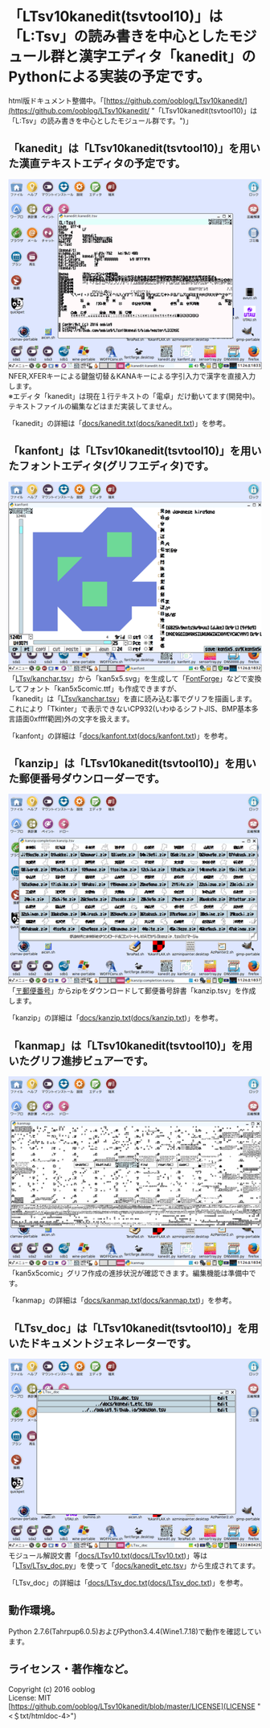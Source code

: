 # 「LTsv10kanedit(tsvtool10)」は「L:Tsv」の読み書きを中心としたモジュール群と漢字エディタ「kanedit」のPythonによる実装の予定です。

html版ドキュメント整備中。「[https://github.com/ooblog/LTsv10kanedit/](https://github.com/ooblog/LTsv10kanedit/ "「LTsv10kanedit(tsvtool10)」は「L:Tsv」の読み書きを中心としたモジュール群です。")」


## 「kanedit」は「LTsv10kanedit&#40;tsvtool10&#41;」を用いた漢直テキストエディタの予定です。

![kanedit_512x384](docs/kanedit_512x384.png "kanedit")  
NFER,XFERキーによる鍵盤切替＆KANAキーによる字引入力で漢字を直接入力します。  
※エディタ「kanedit」は現在１行テキストの「電卓」だけ動いてます&#40;開発中&#41;。テキストファイルの編集などはまだ実装してません。  

「kanedit」の詳細は「[docs/kanedit.txt](https://github.com/ooblog/LTsv10kanedit/blob/master/docs/kanedit.txt "「kanedit」は「LTsv10kanedit(tsvtool10)」を用いた漢直テキストエディタの予定です。")&#40;[docs/kanedit.txt](https://ooblog.github.io/LTsv10kanedit/kanedit.html "「kanedit」は「LTsv10kanedit(tsvtool10)」を用いた漢直テキストエディタの予定です。")&#41;」を参考。  


## 「kanfont」は「LTsv10kanedit&#40;tsvtool10&#41;」を用いたフォントエディタ(グリフエディタ)です。

![kanfont_512x384](docs/kanfont_512x384.png "kanfont")  
「[LTsv/kanchar.tsv](LTsv/kanchar.tsv "LTsv/kanchar.tsv")」から「kan5x5.svg」を生成して「[FontForge](http://fontforge.github.io/ja/ "FontForge")」などで変換してフォント「kan5x5comic.ttf」も作成できますが、  
「kanedit」は「[LTsv/kanchar.tsv](LTsv/kanchar.tsv "LTsv/kanchar.tsv")」を直に読み込む事でグリフを描画します。これにより「Tkinter」で表示できないCP932&#40;いわゆるシフトJIS、BMP基本多言語面0xffff範囲&#41;外の文字を扱えます。  

「kanfont」の詳細は「[docs/kanfont.txt](https://github.com/ooblog/LTsv10kanedit/blob/master/docs/kanfont.txt "「kanfont」は「LTsv10kanedit(tsvtool10)」を用いたフォントエディタ(グリフエディタ)です。")&#40;[docs/kanfont.txt](https://ooblog.github.io/LTsv10kanedit/kanfont.html "「kanfont」は「LTsv10kanedit(tsvtool10)」を用いたフォントエディタ(グリフエディタ)です。")&#41;」を参考。  


## 「kanzip」は「LTsv10kanedit&#40;tsvtool10&#41;」を用いた郵便番号ダウンローダーです。

![kanzip_512x384](docs/kanzip_512x384.png "kanzip")  
「[〒郵便番号](http://www.post.japanpost.jp/zipcode/dl/readme.html "郵便番号データの説明 - 日本郵便")」からzipをダウンロードして郵便番号辞書「kanzip.tsv」を作成します。  

「kanzip」の詳細は「[docs/kanzip.txt](https://github.com/ooblog/LTsv10kanedit/blob/master/docs/kanzip.txt "「kanzip」は「LTsv10kanedit(tsvtool10)」を用いた郵便番号ダウンローダーです。")&#40;[docs/kanzip.txt](https://ooblog.github.io/LTsv10kanedit/kanzip.html "「kanzip」は「LTsv10kanedit(tsvtool10)」を用いた郵便番号ダウンローダーです。")&#41;」を参考。  


## 「kanmap」は「LTsv10kanedit&#40;tsvtool10&#41;」を用いたグリフ進捗ビュアーです。

![kanmap_512x384](docs/kanmap_512x384.png "kanmap")  
「kan5x5comic」グリフ作成の進捗状況が確認できます。編集機能は準備中です。  

「kanmap」の詳細は「[docs/kanmap.txt](https://github.com/ooblog/LTsv10kanedit/blob/master/docs/kanmap.txt "「kanmap」は「LTsv10kanedit(tsvtool10)」を用いたグリフ進捗ビュアーです。")&#40;[docs/kanmap.txt](https://ooblog.github.io/LTsv10kanedit/kanmap.html "「kanmap」は「LTsv10kanedit(tsvtool10)」を用いたグリフ進捗ビュアーです。")&#41;」を参考。  


## 「LTsv_doc」は「LTsv10kanedit&#40;tsvtool10&#41;」を用いたドキュメントジェネレーターです。

![LTsv_doc_512x384](docs/LTsv_doc_512x384.png "LTsv_doc")  
モジュール解説文書「[docs/LTsv10.txt](https://github.com/ooblog/LTsv10kanedit/blob/master/docs/LTsv10.txt "「<？LTsv>」は「L:Tsv」の読み書きを中心としたモジュール群です。")&#40;[docs/LTsv10.txt](https://ooblog.github.io/LTsv10kanedit/index.html "「<？LTsv>」は「L:Tsv」の読み書きを中心としたモジュール群です。")&#41;」等は「[LTsv/LTsv_doc.py](docs/kanedit_etc.tsv "docs/kanedit_etc.tsv")」を使って「[docs/kanedit_etc.tsv](https://github.com/ooblog/LTsv10kanedit/blob/master/LICENSE "https://github.com/ooblog/LTsv10kanedit/blob/master/LICENSE")」から生成されてます。  

「LTsv_doc」の詳細は「[docs/LTsv_doc.txt](https://github.com/ooblog/LTsv10kanedit/blob/master/docs/LTsv_doc.txt "「LTsv_doc」は「LTsv10kanedit(tsvtool10)」を用いたドキュメントジェネレーターです。")&#40;[docs/LTsv_doc.txt](https://ooblog.github.io/LTsv10kanedit/LTsv_doc.html "「LTsv_doc」は「LTsv10kanedit(tsvtool10)」を用いたドキュメントジェネレーターです。")&#41;」を参考。  


## 動作環境。

Python 2.7.6&#40;Tahrpup6.0.5&#41;およびPython3.4.4&#40;Wine1.7.18&#41;で動作を確認しています。  


## ライセンス・著作権など。

Copyright (c) 2016 ooblog  
License: MIT  
[https://github.com/ooblog/LTsv10kanedit/blob/master/LICENSE](LICENSE "<＄txt/htmldoc-4>")  

